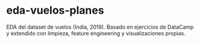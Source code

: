 # eda-vuelos-planes
EDA del dataset de vuelos (India, 2019). Basado en ejercicios de DataCamp y extendido con limpieza, feature engineering y visualizaciones propias.
